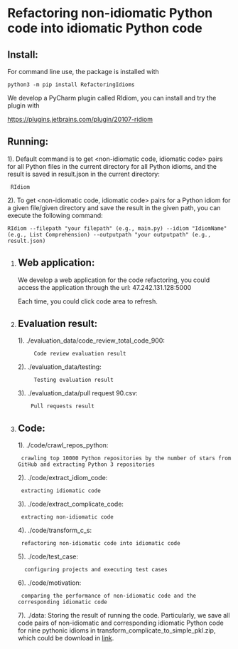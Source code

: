 # Refactoring non-idiomatic Python code into idiomatic Python code

## Install:
For command line use, the package is installed with 

    python3 -m pip install RefactoringIdioms
    
We develop a PyCharm plugin called RIdiom, you can install and try the plugin with

   https://plugins.jetbrains.com/plugin/20107-ridiom
 ## Running:
1).  Default command is to get <non-idiomatic code, idiomatic code> pairs for all Python files in the current directory for all Python idioms, and the result is saved in result.json in the current directory: 
	
     RIdiom

2).  To get <non-idiomatic code, idiomatic code> pairs for a Python idiom for a given file/given directory and save the result in the given path, you can execute the following command: 
	
    RIdiom --filepath "your filepath" (e.g., main.py) --idiom "IdiomName" (e.g., List Comprehension) --outputpath "your outputpath" (e.g., result.json)


1. ## Web application: 
	We develop a web application for the code refactoring, you could access the application through the url: 47.242.131.128:5000
	
	Each time, you could click code area to refresh.
	
2. ## Evaluation result:
	1). ./evaluation_data/code_review_total_code_900: 

            Code review evaluation result

	2). ./evaluation_data/testing: 
           
            Testing evaluation result
	
	3). ./evaluation_data/pull request 90.csv: 
  
           Pull requests result

3. ## Code:
	1).  ./code/crawl_repos_python: 
	
	    crawling top 10000 Python repositories by the number of stars from GitHub and extracting Python 3 repositories
	
	2). ./code/extract_idiom_code:
	  
	    extracting idiomatic code
	
	3).  ./code/extract_complicate_code: 
	
	    extracting non-idiomatic code
	
	4).  ./code/transform_c_s: 
	
	    refactoring non-idiomatic code into idiomatic code
	
	5).  ./code/test_case:
	 
	     configuring projects and executing test cases
	
	6).  ./code/motivation: 
	
	    comparing the performance of non-idiomatic code and the corresponding idiomatic code
	
	7). ./data: 
	    Storing the result of running the code. Particularly, we save all code pairs of 
	    non-idiomatic and corresponding idiomatic Python code for nine pythonic idioms in transform_complicate_to_simple_pkl.zip, which could be download in <a href="https://zenodo.org/record/6367738#.YjRzLxBBzdo">link</a>.


